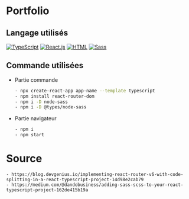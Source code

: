 # Portfolio

## Langage utilisés
   <a href="https://www.typescriptlang.org/"><img src="https://img.shields.io/badge/TypeScript-blue?style=for-the-badge&logo=typescript&logoColor=DDD" alt="TypeScript" /></a>
   <a href="https://fr.reactjs.org/docs/getting-started.html"><img src="https://img.shields.io/badge/React.js-20232A?&style=for-the-badge&logo=react&logoColor=61DAFB" alt="React.js" /></a>
   <a href="https://devdocs.io/html/"><img src="https://img.shields.io/badge/html5%20-%23e34f26.svg?&style=for-the-badge&logo=html5&logoColor=white" alt="HTML" /></a>
   <a href="https://sass-lang.com/"><img src="https://img.shields.io/badge/Sass-CE649A?&style=for-the-badge&logo=sass&logoColor=white" alt="Sass" /></a>

## Commande utilisées

   - Partie commande

        ```bash
        - npx create-react-app app-name --template typescript
        - npm install react-router-dom
        - npm i -D node-sass
        - npm i -D @types/node-sass
        ```

   - Partie navigateur
        
        ```bash
        - npm i
        - npm start
        ```

# Source
    - https://blog.devgenius.io/implementing-react-router-v6-with-code-splitting-in-a-react-typescript-project-14d98e2cab79
    - https://medium.com/@dandobusiness/adding-sass-scss-to-your-react-typescript-project-162de415b19a

